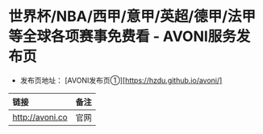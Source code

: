 # 世界杯/NBA/西甲/意甲/英超/德甲/法甲等全球各项赛事免费看 - AVONI服务发布页

- 发布页地址：
[AVONI发布页①][https://hzdu.github.io/avoni/]


| 链接            | 备注 |
| :-------------- | :--- |
| http://avoni.co | 官网 |